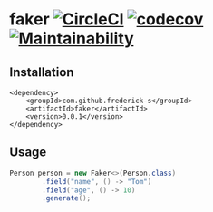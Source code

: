 # faker [![CircleCI](https://circleci.com/gh/Frederick-S/faker.svg?style=shield)](https://circleci.com/gh/Frederick-S/faker) [![codecov](https://codecov.io/gh/Frederick-S/faker/branch/master/graph/badge.svg)](https://codecov.io/gh/Frederick-S/faker) [![Maintainability](https://api.codeclimate.com/v1/badges/919bac46411c60085351/maintainability)](https://codeclimate.com/github/Frederick-S/faker/maintainability)

## Installation
```
<dependency>
    <groupId>com.github.frederick-s</groupId>
    <artifactId>faker</artifactId>
    <version>0.0.1</version>
</dependency>
```

## Usage
```java
Person person = new Faker<>(Person.class)
        .field("name", () -> "Tom")
        .field("age", () -> 10)
        .generate();
```
